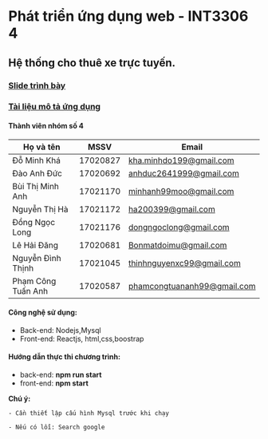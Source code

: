 # Phát triển ứng dụng web - INT3306 4
 
 ## Hệ thống cho thuê xe trực tuyến.


### [Slide trình bày ](https://docs.google.com/presentation/d/1ENLaQC6EjI0nhCmKSttbmnAtC1YJqgZP/edit?fbclid=IwAR3lp7wQwHf-7JvYoo34wglbMDdonORY7aSZW40Act_A_EFJn2YQedb2y2Q#slide=id.g7bb9ac5d0f_5_0)
### [Tài liệu mô tả ứng dụng](https://docs.google.com/document/d/1wMjBnJVuxVzujK2nn6sznOTFAGja6iSF0MlnuAg4lCk/edit?usp=sharing)

#### Thành viên nhóm số 4

Họ và tên | MSSV | Email
----------|----- |------
Đỗ Minh Khá| 17020827| kha.minhdo199@gmail.com
Đào Anh Đức | 17020692| anhduc2641999@gmail.com
Bùi Thị Minh Anh|17021170| minhanh99moo@gmail.com
Nguyễn Thị Hà|17021172| ha200399@gmail.com
Đồng Ngọc Long|17021176| dongngoclong@gmail.com
Lê Hải Đăng |17020681| Bonmatdoimu@gmail.com
Nguyễn Đình Thịnh|17021045| thinhnguyenxc99@gmail.com
Phạm Công Tuấn Anh|17020587|  phamcongtuananh99@gmail.com

#### Công nghệ sử dụng: 
* Back-end: Nodejs,Mysql
* Front-end: Reactjs, html,css,boostrap

#### Hướng dẫn thực thi chương trình:

* back-end: **npm run start**
* front-end: **npm start**

__Chú ý:__

    - Cần thiết lập cấu hình Mysql trước khi chạy 
    
    - Nếu có lỗi: Search google


